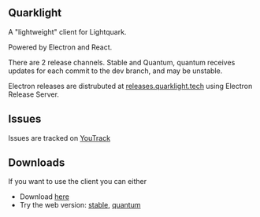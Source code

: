 ## Quarklight
A "lightweight" client for Lightquark.

Powered by Electron and React.

There are 2 release channels. Stable and Quantum, quantum receives updates for each commit to the dev branch, and may be unstable.

Electron releases are distrubuted at [releases.quarklight.tech](https://releases.quarklight.tech) using Electron Release Server.

## Issues

Issues are tracked on [YouTrack](https://litdevs.youtrack.cloud/agiles/141-5/current)

## Downloads

If you want to use the client you can either
- Download [here](https://releases.quarklight.tech)
- Try the web version: [stable](https://quarklight.tech), [quantum](https://quantum.quarklight.tech)
